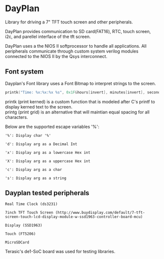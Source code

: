# DayPlan
Library for driving a 7" TFT touch screen and other peripherals.


DayPlan provides communication to SD card(FAT16), RTC, touch screen, i2c, and parellel interface of the tft screen. 

DayPlan uses a the NIOS II softprocessor to handle all applications. All peripherals communicate through custom system verilog modules 
connected to the NIOS II by the Qsys interconnect. 


## Font system
Dayplan's Font library uses a Font Bitmap to interpret strings to the screen. 
```C
printk("Time: %x:%x:%x %s", 0x1F&hours[invert], minutes[invert], seconds[invert], AMPM[periodOfTime]);
```
printk (print kerned) is a custom function that is modeled after C's printf to display kerned text to the screen.   
printg (print grid) is an alternative that will maintian equal spacing for all characters.

Below are the supported escape variables '%':   

    '%': Display char '%'   
    
    'd': Display arg as a Decimal Int   
    
    'x': Display arg as a lowercase Hex int   
    
    'X': Display arg as a uppercase Hex int   
    
    'c': Display arg as a char   
    
    's': Display arg as a string  

## Dayplan tested peripherals   
    Real Time Clock (ds3231)   
   
    7inch TFT Touch Screen (http://www.buydisplay.com/default/7-tft-screen-touch-lcd-display-module-w-ssd1963-controller-board-mcu)   
   
    Display (SSD1963)   
   
    Touch (FT5206)   
   
    MicroSDCard   
   
Terasic's de1-SoC board was used for testing libraries.

